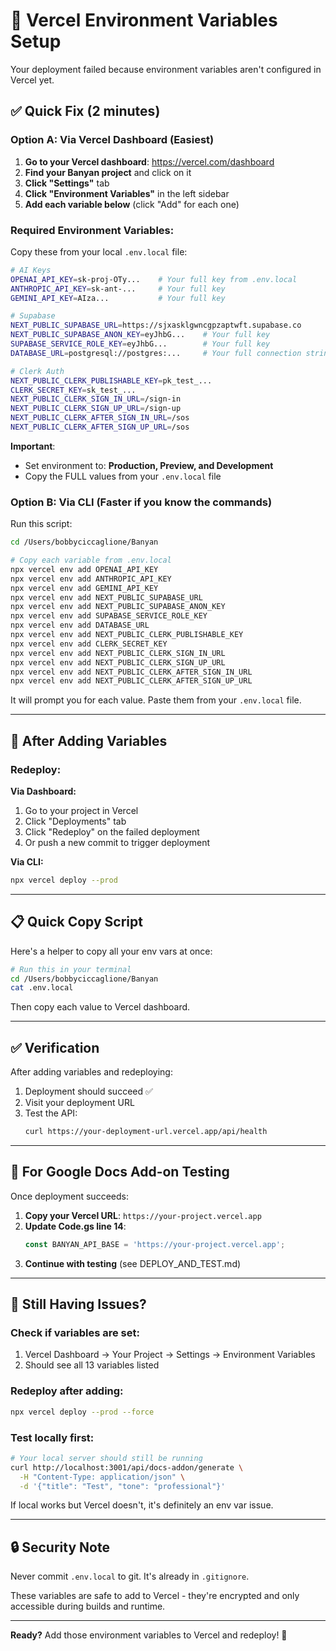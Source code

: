 # 🔧 Vercel Environment Variables Setup

Your deployment failed because environment variables aren't configured in Vercel yet.

## ✅ Quick Fix (2 minutes)

### Option A: Via Vercel Dashboard (Easiest)

1. **Go to your Vercel dashboard**: https://vercel.com/dashboard
2. **Find your Banyan project** and click on it
3. **Click "Settings"** tab
4. **Click "Environment Variables"** in the left sidebar
5. **Add each variable below** (click "Add" for each one)

### Required Environment Variables:

Copy these from your local `.env.local` file:

```bash
# AI Keys
OPENAI_API_KEY=sk-proj-OTy...    # Your full key from .env.local
ANTHROPIC_API_KEY=sk-ant-...     # Your full key
GEMINI_API_KEY=AIza...           # Your full key

# Supabase
NEXT_PUBLIC_SUPABASE_URL=https://sjxasklgwncgpzaptwft.supabase.co
NEXT_PUBLIC_SUPABASE_ANON_KEY=eyJhbG...    # Your full key
SUPABASE_SERVICE_ROLE_KEY=eyJhbG...        # Your full key
DATABASE_URL=postgresql://postgres:...     # Your full connection string

# Clerk Auth
NEXT_PUBLIC_CLERK_PUBLISHABLE_KEY=pk_test_...
CLERK_SECRET_KEY=sk_test_...
NEXT_PUBLIC_CLERK_SIGN_IN_URL=/sign-in
NEXT_PUBLIC_CLERK_SIGN_UP_URL=/sign-up
NEXT_PUBLIC_CLERK_AFTER_SIGN_IN_URL=/sos
NEXT_PUBLIC_CLERK_AFTER_SIGN_UP_URL=/sos
```

**Important**: 
- Set environment to: **Production, Preview, and Development**
- Copy the FULL values from your `.env.local` file

### Option B: Via CLI (Faster if you know the commands)

Run this script:

```bash
cd /Users/bobbyciccaglione/Banyan

# Copy each variable from .env.local
npx vercel env add OPENAI_API_KEY
npx vercel env add ANTHROPIC_API_KEY
npx vercel env add GEMINI_API_KEY
npx vercel env add NEXT_PUBLIC_SUPABASE_URL
npx vercel env add NEXT_PUBLIC_SUPABASE_ANON_KEY
npx vercel env add SUPABASE_SERVICE_ROLE_KEY
npx vercel env add DATABASE_URL
npx vercel env add NEXT_PUBLIC_CLERK_PUBLISHABLE_KEY
npx vercel env add CLERK_SECRET_KEY
npx vercel env add NEXT_PUBLIC_CLERK_SIGN_IN_URL
npx vercel env add NEXT_PUBLIC_CLERK_SIGN_UP_URL
npx vercel env add NEXT_PUBLIC_CLERK_AFTER_SIGN_IN_URL
npx vercel env add NEXT_PUBLIC_CLERK_AFTER_SIGN_UP_URL
```

It will prompt you for each value. Paste them from your `.env.local` file.

---

## 🚀 After Adding Variables

### Redeploy:

**Via Dashboard:**
1. Go to your project in Vercel
2. Click "Deployments" tab
3. Click "Redeploy" on the failed deployment
4. Or push a new commit to trigger deployment

**Via CLI:**
```bash
npx vercel deploy --prod
```

---

## 📋 Quick Copy Script

Here's a helper to copy all your env vars at once:

```bash
# Run this in your terminal
cd /Users/bobbyciccaglione/Banyan
cat .env.local
```

Then copy each value to Vercel dashboard.

---

## ✅ Verification

After adding variables and redeploying:

1. Deployment should succeed ✅
2. Visit your deployment URL
3. Test the API:
   ```bash
   curl https://your-deployment-url.vercel.app/api/health
   ```

---

## 🎯 For Google Docs Add-on Testing

Once deployment succeeds:

1. **Copy your Vercel URL**: `https://your-project.vercel.app`
2. **Update Code.gs line 14**:
   ```javascript
   const BANYAN_API_BASE = 'https://your-project.vercel.app';
   ```
3. **Continue with testing** (see DEPLOY_AND_TEST.md)

---

## 🐛 Still Having Issues?

### Check if variables are set:
1. Vercel Dashboard → Your Project → Settings → Environment Variables
2. Should see all 13 variables listed

### Redeploy after adding:
```bash
npx vercel deploy --prod --force
```

### Test locally first:
```bash
# Your local server should still be running
curl http://localhost:3001/api/docs-addon/generate \
  -H "Content-Type: application/json" \
  -d '{"title": "Test", "tone": "professional"}'
```

If local works but Vercel doesn't, it's definitely an env var issue.

---

## 🔒 Security Note

Never commit `.env.local` to git. It's already in `.gitignore`.

These variables are safe to add to Vercel - they're encrypted and only accessible during builds and runtime.

---

**Ready?** Add those environment variables to Vercel and redeploy! 🚀

